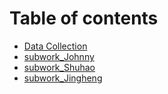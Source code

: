 # Table of contents

* [Data Collection](README.md)
* [subwork\_Johnny](subwork\_johnny.md)
* [subwork\_Shuhao](subwork\_shuhao.md)
* [subwork\_Jingheng](subwork\_jingheng.md)
